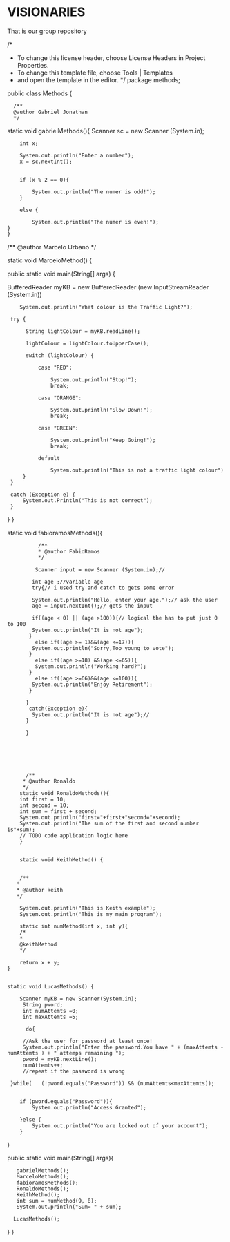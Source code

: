 # VISIONARIES

That is our group repository


/*
 * To change this license header, choose License Headers in Project Properties.
 * To change this template file, choose Tools | Templates
 * and open the template in the editor.
 */
package methods;


public class Methods {
   
   
      /**
      @author Gabriel Jonathan
      */
   static void gabrielMethods(){
        Scanner sc = new Scanner (System.in);
        
        int x;
        
        System.out.println("Enter a number");
        x = sc.nextInt();
       
        
        if (x % 2 == 0){
         
            System.out.println("The numer is odd!");
        }
               
        else {
      
            System.out.println("The numer is even!");
    }  
    }

 /**
 @author Marcelo Urbano
 */


static void MarceloMethod() {

public static void main(String[] args) {
    
BufferedReader myKB = new BufferedReader (new InputStreamReader (System.in))

        System.out.println("What colour is the Traffic Light?");

     try {
  
          String lightColour = myKB.readLine();
          
          lightColour = lightColour.toUpperCase();
          
          switch (lightColour) {
             
              case "RED":
                  
                  System.out.println("Stop!");
                  break;
               
              case "ORANGE":
                  
                  System.out.println("Slow Down!");
                  break;
                  
              case "GREEN":
                  
                  System.out.println("Keep Going!");
                  break;
                  
              default 
                  
                  System.out.println("This is not a traffic light colour")
         }
     }
     
     catch (Exception e) {
         System.out.Println("This is not correct");
     }
}
}



 static void fabioramosMethods(){
 
              /**
              * @author FabioRamos
              */

             Scanner input = new Scanner (System.in);// 
       
            int age ;//variable age
            try{// i used try and catch to gets some error 
               
            System.out.println("Hello, enter your age.");// ask the user
            age = input.nextInt();// gets the input 
       
            if((age < 0) || (age >100)){// logical the has to put just 0 to 100 
            System.out.println("It is not age");
           }
             else if((age >= 1)&&(age <=17)){
            System.out.println("Sorry,Too young to vote");
           }    
             else if((age >=18) &&(age <=65)){
             System.out.println("Working hard?");
           }
             else if((age >=66)&&(age <=100)){
            System.out.println("Enjoy Retirement");
           }
            
          }
           catch(Exception e){
            System.out.println("It is not age");// 
          }
                   
          }
    
    
    
    
    
    
          /**
         * @author Ronaldo
         */
        static void RonaldoMethods(){
        int first = 10;
        int second = 10;
        int sum = first + second;
        System.out.println("first="+first+"second="+second);
        System.out.println("The sum of the first and second number is"+sum);
        // TODO code application logic here
        }


        static void KeithMethod() {
    
    
        /**
       *
       * @author keith
       */  
    
        System.out.println("This is Keith example");
        System.out.println("This is my main program");
        
        static int numMethod(int x, int y){
        /*
        *
        @keithMethod
        */
        
        return x + y;    
    }
    
    
    static void LucasMethods() {
    
        Scanner myKB = new Scanner(System.in);
         String pword;
         int numAttemts =0;
         int maxAttemts =5;
        
          do{      
            
         //Ask the user for password at least once!
         System.out.println("Enter the password.You have " + (maxAttemts - numAttemts ) + " attemps remaining ");
         pword = myKB.nextLine();
         numAttemts++;
         //repeat if the password is wrong
            
     }while(   (!pword.equals("Password")) && (numAttemts<maxAttemts));  
            
             
        if (pword.equals("Password")){
            System.out.println("Access Granted");
   
        }else {
            System.out.println("You are locked out of your account");
        }
   
}
   
   public static void main(String[] args){
       
       gabrielMethods();
       MarceloMethods();
       fabioramosMethods();
       RonaldoMethods();
       KeithMethod();
       int sum = numMethod(9, 8);
       System.out.println("Sum= " + sum);
       
      LucasMethods();
   }
}





